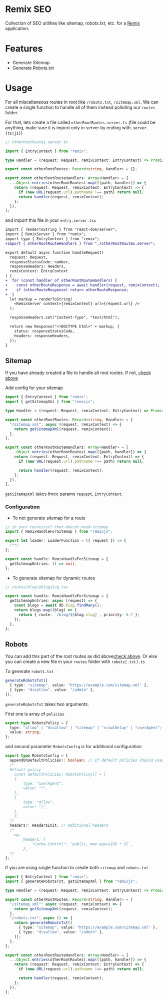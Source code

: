 # Remix SEO

Collection of SEO utilities like sitemap, robots.txt, etc. for a [Remix](https://remix.run/) application.

# Features

- Generate Sitemap
- Generate Robots.txt

# Usage

For all miscellaneous routes in root like `/robots.txt`, `/sitemap.xml`. We can create a single function to handle all of them instead polluting our `routes` folder.

For that, lets create a file called `otherRootRoutes.server.ts` (file could be anything, make sure it is import only in server by ending with`.server.{ts|js}`)

```ts
// otherRootRoutes.server.ts

import { EntryContext } from "remix";

type Handler = (request: Request, remixContext: EntryContext) => Promise<Response | null> | null;

export const otherRootRoutes: Record<string, Handler> = {};

export const otherRootRouteHandlers: Array<Handler> = [
  ...Object.entries(otherRootRoutes).map(([path, handler]) => {
    return (request: Request, remixContext: EntryContext) => {
      if (new URL(request.url).pathname !== path) return null;
      return handler(request, remixContext);
    };
  }),
];
```

and import this file in your `entry.server.tsx`

```diff
import { renderToString } from "react-dom/server";
import { RemixServer } from "remix";
import type { EntryContext } from "remix";
+import { otherRootRouteHandlers } from "./otherRootRoutes.server";

export default async function handleRequest(
  request: Request,
  responseStatusCode: number,
  responseHeaders: Headers,
  remixContext: EntryContext
) {
+  for (const handler of otherRootRouteHandlers) {
+    const otherRouteResponse = await handler(request, remixContext);
+    if (otherRouteResponse) return otherRouteResponse;
+  }
  let markup = renderToString(
    <RemixServer context={remixContext} url={request.url} />
  );

  responseHeaders.set("Content-Type", "text/html");

  return new Response("<!DOCTYPE html>" + markup, {
    status: responseStatusCode,
    headers: responseHeaders,
  });
}
```

## Sitemap

If you have already created a file to handle all root routes. If not, [check above](#usage)

Add config for your sitemap

```ts
import { EntryContext } from "remix";
import { getSitemapXml } from "remixjs";

type Handler = (request: Request, remixContext: EntryContext) => Promise<Response | null> | null;

export const otherRootRoutes: Record<string, Handler> = {
  "/sitemap.xml": async (request, remixContext) => {
    return getSitemapXml(request, remixContext);
  },
};

export const otherRootRouteHandlers: Array<Handler> = [
  ...Object.entries(otherRootRoutes).map(([path, handler]) => {
    return (request: Request, remixContext: EntryContext) => {
      if (new URL(request.url).pathname !== path) return null;

      return handler(request, remixContext);
    };
  }),
];
```

`getSitemapXml` takes three params `request`, `EntryContext`.

### Configuration

- To not generate sitemap for a route

```ts
// in your routes/url-that-doesnt-need-sitemap
import { RemixHandleForSitemap } from "remixjs";

export let loader: LoaderFunction = ({ request }) => {
  /**/
};

export const handle: RemixHandleForSitemap = {
  getSitemapEntries: () => null,
};
```

- To generate sitemap for dynamic routes

```ts
// routes/blog/$blogslug.tsx

export const handle: RemixHandleForSitemap = {
  getSitemapEntries: async (request) => {
    const blogs = await db.blog.findMany();
    return blogs.map((blog) => {
      return { route: `/blog/${blog.slug}`, priority: 0.7 };
    });
  },
};
```

## Robots

You can add this part of the root routes as did above[check above](#usage). Or else you can create a new file in your `routes` folder with `robots[.txt].ts`

To generate `robots.txt`

```ts
generateRobotsTxt([
  { type: "sitemap", value: "https://example.com/sitemap.xml" },
  { type: "disallow", value: "/admin" },
]);
```

`generateRobotsTxt` takes two arguments.

First one is array of `policies`

```ts
export type RobotsPolicy = {
  type: "allow" | "disallow" | "sitemap" | "crawlDelay" | "userAgent";
  value: string;
};
```

and second parameter `RobotsConfig` is for additional configuration

```ts
export type RobotsConfig = {
  appendOnDefaultPolicies?: boolean; // If default policies should used
  /*
  Default policy
    const defaultPolicies: RobotsPolicy[] = [
    {
        type: "userAgent",
        value: "*",
    },
    {
        type: "allow",
        value: "/",
    },
    ];
  */
  headers?: HeadersInit; // Additional headers
  /*
    eg:  
        headers: {
            "Cache-Control": `public, max-age=${60 * 5}`,
        },
  */
};
```

If you are using single function to create both `sitemap` and `robots.txt`

```ts
import { EntryContext } from "remix";
import { generateRobotsTxt, getSitemapXml } from "remixjs";

type Handler = (request: Request, remixContext: EntryContext) => Promise<Response | null> | null;

export const otherRootRoutes: Record<string, Handler> = {
  "/sitemap.xml": async (request, remixContext) => {
    return getSitemapXml(request, remixContext);
  },
  "/robots.txt": async () => {
    return generateRobotsTxt([
      { type: "sitemap", value: "https://example.com/sitemap.xml" },
      { type: "disallow", value: "/admin" },
    ]);
  },
};

export const otherRootRouteHandlers: Array<Handler> = [
  ...Object.entries(otherRootRoutes).map(([path, handler]) => {
    return (request: Request, remixContext: EntryContext) => {
      if (new URL(request.url).pathname !== path) return null;

      return handler(request, remixContext);
    };
  }),
];
```

